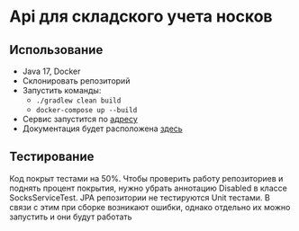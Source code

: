 # Api для складского учета носков
## Использование
- Java 17, Docker
- Склонировать репозиторий
- Запустить команды:
  - `./gradlew clean build`
  - `docker-compose up --build`
- Сервис запустится по [адресу](http://localhost:8080/api/socks)
- Документация будет расположена [здесь](http://localhost:8080/swagger-ui/index.html)

## Тестирование
Код покрыт тестами на 50%. Чтобы проверить работу репозиториев и поднять процент покрытия, нужно убрать аннотацию Disabled в классе SocksServiceTest.
JPA репозитории не тестируются Unit тестами. В связи с этим при сборке возникают ошибки, однако отдельно их можно запустить и они будут работать
